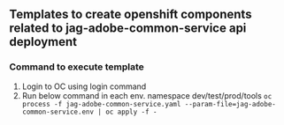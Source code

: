 ## Templates to create openshift components related to jag-adobe-common-service api deployment

### Command to execute template
1) Login to OC using login command
2) Run below command in each env. namespace dev/test/prod/tools
   ``oc process -f jag-adobe-common-service.yaml --param-file=jag-adobe-common-service.env | oc apply -f -``


